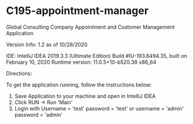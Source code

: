 # C195-appointment-manager

Global Consulting Company
Appointment and Customer Management Application



Version Info:
1.2 as of 10/28/2020

IDE:
IntelliJ IDEA 2019.3.3 (Ultimate Edition)
Build #IU-193.6494.35, built on February 10, 2020
Runtime version: 11.0.5+10-b520.38 x86_64

Directions:

To get the application running, follow the instructions below:
1. Save Application to your machine and open in IntelliJ IDEA
2. Click RUN -> Run 'Main'
3. Login with Username = 'test' password = 'test' or username = 'admin' password = 'admin'
